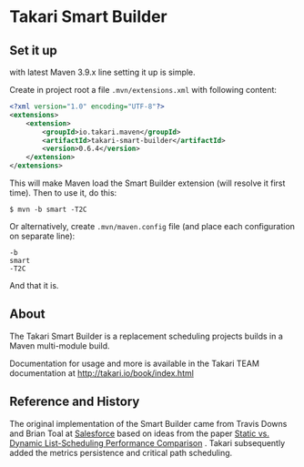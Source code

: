 # Takari Smart Builder

## Set it up

with latest Maven 3.9.x line setting it up is simple.

Create in project root a file `.mvn/extensions.xml` with following content:

```xml
<?xml version="1.0" encoding="UTF-8"?>
<extensions>
    <extension>
        <groupId>io.takari.maven</groupId>
        <artifactId>takari-smart-builder</artifactId>
        <version>0.6.4</version>
    </extension>
</extensions>
```

This will make Maven load the Smart Builder extension (will resolve it first time). Then
to use it, do this:

```
$ mvn -b smart -T2C
```

Or alternatively, create `.mvn/maven.config` file (and place each configuration on separate line):

```
-b
smart
-T2C
```

And that it is.

## About

The Takari Smart Builder is a replacement scheduling projects builds in a Maven multi-module build. 

Documentation for usage and more is available in the Takari TEAM documentation at http://takari.io/book/index.html

## Reference and History

The original implementation of the Smart Builder came from Travis Downs and Brian Toal at [Salesforce][1] based on ideas
from the paper [Static vs. Dynamic List-Scheduling Performance Comparison][2] . Takari subsequently added the metrics
persistence and critical path scheduling.

[1]: http://salesforce.com
[2]: 4Hagras.pdf
[3]: https://github.com/takari/takari-local-repository
